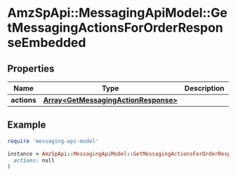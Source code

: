# AmzSpApi::MessagingApiModel::GetMessagingActionsForOrderResponseEmbedded

## Properties

| Name | Type | Description | Notes |
| ---- | ---- | ----------- | ----- |
| **actions** | [**Array&lt;GetMessagingActionResponse&gt;**](GetMessagingActionResponse.md) |  |  |

## Example

```ruby
require 'messaging-api-model'

instance = AmzSpApi::MessagingApiModel::GetMessagingActionsForOrderResponseEmbedded.new(
  actions: null
)
```


